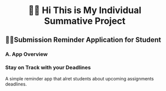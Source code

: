<h1 align="center">👋🏽 Hi This is My Individual Summative Project</h1>

## 🔔⏰Submission Reminder Application for Student

### A. App Overview
### Stay on Track with your Deadlines
A simple reminder app that alret students about upcoming assignments deadlines.


